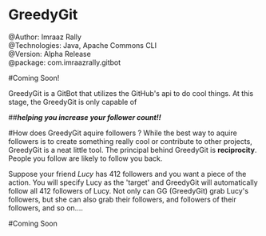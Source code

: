 # GreedyGit 

@Author: Imraaz Rally<br>
@Technologies: Java, Apache Commons CLI<br>
@Version: Alpha Release<br>
@package: com.imraazrally.gitbot

#Coming Soon!

GreedyGit is a GitBot that utilizes the GitHub's api to do cool things. 
At this stage, the GreedyGit is only capable of 

##**_helping you increase your follower count!!_** 

#How does GreedyGit aquire followers ?
While the best way to aquire followers is to create something really cool or contribute to other projects, GreedyGit is a neat little tool. The principal behind GreedyGit is **reciprocity**. People you follow are likely to follow you back. 

Suppose your friend *Lucy* has 412 followers and you want a piece of the action. You will specify Lucy as the 'target' and GreedyGit will automatically follow all 412 followers of Lucy. Not only can GG (GreedyGit) grab Lucy's followers, but she can also grab their followers, and followers of their followers, and so on....

#Coming Soon
